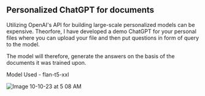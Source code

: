## Personalized ChatGPT for documents

Utilizing OpenAI's API for building large-scale personalized models can be expensive. Theorfore, I have developed a demo ChatGPT for your personal files where you can upload your file and then put questions in form of query to the model.

The model will therefore, generate the answers on the basis of the documents it was trained upon.

Model Used - flan-t5-xxl

![Image 10-10-23 at 5 08 AM](https://github.com/serverf21/PDF2Text-flanT5/assets/30923855/3f967ea8-33bc-4854-975b-88da1f8ae1ae)
